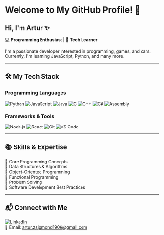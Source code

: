 # Welcome to My GitHub Profile! 👋

## Hi, I'm Artur ✨

💻 **Programming Enthusiast** | 🚀 **Tech Learner**

I'm a passionate developer interested in programming, games, and cars. Currently, I'm learning JavaScript, Python, and many more.

---

## 🛠 My Tech Stack

### **Programming Languages**
![Python](https://img.shields.io/badge/-Python-3776AB?style=flat&logo=python&logoColor=white)
![JavaScript](https://img.shields.io/badge/-JavaScript-F7DF1E?style=flat&logo=javascript&logoColor=black)
![Java](https://img.shields.io/badge/-Java-007396?style=flat&logo=java&logoColor=white)
![C](https://img.shields.io/badge/-C-00599C?style=flat&logo=c&logoColor=white)
![C++](https://img.shields.io/badge/-C++-00599C?style=flat&logo=c%2B%2B&logoColor=white)
![C#](https://img.shields.io/badge/-C%23-239120?style=flat&logo=c-sharp&logoColor=white)
![Assembly](https://img.shields.io/badge/-Assembly-525252?style=flat&logo=assemblyscript&logoColor=white)


### **Frameworks & Tools**
![Node.js](https://img.shields.io/badge/-Node.js-339933?style=flat&logo=node.js&logoColor=white)
![React](https://img.shields.io/badge/-React-61DAFB?style=flat&logo=react&logoColor=black)
![Git](https://img.shields.io/badge/-Git-F05032?style=flat&logo=git&logoColor=white)
![VS Code](https://img.shields.io/badge/-VS%20Code-007ACC?style=flat&logo=visual-studio-code&logoColor=white)

---

## 📚 Skills & Expertise

🔹 Core Programming Concepts  
🔹 Data Structures & Algorithms  
🔹 Object-Oriented Programming  
🔹 Functional Programming  
🔹 Problem Solving  
🔹 Software Development Best Practices  

---

## 📬 Connect with Me
[![LinkedIn](https://img.shields.io/badge/LinkedIn-%230077B5.svg?style=flat&logo=linkedin&logoColor=white)](https://linkedin.com/in/artur-erik-zsigmond-80667a333)  
📧 Email: artur.zsigmond1906@gmail.com
